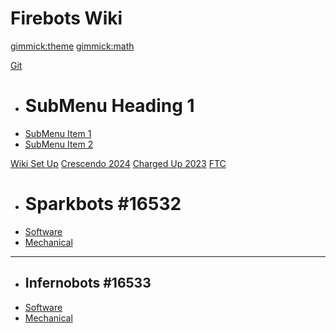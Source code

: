 # Firebots Wiki

[gimmick:theme](cosmo)
[gimmick:math]()

[Git](git/git.md)

  * # SubMenu Heading 1
  * [SubMenu Item 1](subitem1.md)
  * [SubMenu Item 2](subitem2.md)

[Wiki Set Up](wiki-set-up/wiki-set-up.md)
[Crescendo 2024](crescendo-2024/crescendo-frc-season.md)
[Charged Up 2023](charged-up-2023/charged-up-frc-season.md)
[FTC]()

  * # Sparkbots #16532
  * [Software](ftc/sparkbots/software/software.md)
  * [Mechanical](ftc/sparkbots/mechanical/mechanical.md)

  ----

  * ## Infernobots #16533
  * [Software](ftc/infernobots/software/software.md)
  * [Mechanical](ftc/infernobots/mechanical/mechanical.md)
